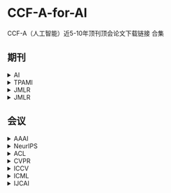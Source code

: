 # CCF-A-for-AI

CCF-A（人工智能）近5-10年顶刊顶会论文下载链接 合集

## 期刊

<details> 
<summary>AI</summary>
    <p><b><font size="6">2023</font></b></p>
    <p>        <a href="https://dblp.uni-trier.de/db/journals/ai/ai315.html"><b>Vol.315</b></a></p>
    <p>        <a href="https://dblp.uni-trier.de/db/journals/ai/ai314.html"><b>Vol.314</b></a></p>
    <p><b><font size="6">2022</font></b></p>
    <p>        <a href="https://dblp.uni-trier.de/db/journals/ai/ai313.html"><b>Vol.313</b></a></p>
    <p>        <a href="https://dblp.uni-trier.de/db/journals/ai/ai312.html"><b>Vol.312</b></a></p>
    <p>        <a href="https://dblp.uni-trier.de/db/journals/ai/ai311.html"><b>Vol.311</b></a></p>
    <p>        <a href="https://dblp.uni-trier.de/db/journals/ai/ai310.html"><b>Vol.310</b></a></p>
    <p>        <a href="https://dblp.uni-trier.de/db/journals/ai/ai309.html"><b>Vol.309</b></a></p>
    <p>        <a href="https://dblp.uni-trier.de/db/journals/ai/ai308.html"><b>Vol.308</b></a></p>
    <p>        <a href="https://dblp.uni-trier.de/db/journals/ai/ai307.html"><b>Vol.307</b></a></p>
    <p>        <a href="https://dblp.uni-trier.de/db/journals/ai/ai306.html"><b>Vol.306</b></a></p>
    <p>        <a href="https://dblp.uni-trier.de/db/journals/ai/ai305.html"><b>Vol.305</b></a></p>
    <p>        <a href="https://dblp.uni-trier.de/db/journals/ai/ai304.html"><b>Vol.304</b></a></p>
    <p>        <a href="https://dblp.uni-trier.de/db/journals/ai/ai303.html"><b>Vol.303</b></a></p>
    <p>        <a href="https://dblp.uni-trier.de/db/journals/ai/ai302.html"><b>Vol.302</b></a></p>
    <p><b><font size="6">2021</font></b></p>
    <p>        <a href="https://dblp.uni-trier.de/db/journals/ai/ai301.html"><b>Vol.301</b></a></p>
    <p>        <a href="https://dblp.uni-trier.de/db/journals/ai/ai300.html"><b>Vol.300</b></a></p>
    <p>        <a href="https://dblp.uni-trier.de/db/journals/ai/ai299.html"><b>Vol.299</b></a></p>
    <p>        <a href="https://dblp.uni-trier.de/db/journals/ai/ai298.html"><b>Vol.298</b></a></p>
    <p>        <a href="https://dblp.uni-trier.de/db/journals/ai/ai297.html"><b>Vol.297</b></a></p>
    <p>        <a href="https://dblp.uni-trier.de/db/journals/ai/ai296.html"><b>Vol.296</b></a></p>
    <p>        <a href="https://dblp.uni-trier.de/db/journals/ai/ai295.html"><b>Vol.295</b></a></p>
    <p>        <a href="https://dblp.uni-trier.de/db/journals/ai/ai294.html"><b>Vol.294</b></a></p>
    <p>        <a href="https://dblp.uni-trier.de/db/journals/ai/ai293.html"><b>Vol.293</b></a></p>
    <p>        <a href="https://dblp.uni-trier.de/db/journals/ai/ai292.html"><b>Vol.292</b></a></p>
    <p>        <a href="https://dblp.uni-trier.de/db/journals/ai/ai291.html"><b>Vol.291</b></a></p>
    <p>        <a href="https://dblp.uni-trier.de/db/journals/ai/ai290.html"><b>Vol.290</b></a></p>  
    <p><b><font size="6">2020</font></b></p>
    <p>        <a href="https://dblp.uni-trier.de/db/journals/ai/ai289.html"><b>Vol.289</b></a></p>
    <p>        <a href="https://dblp.uni-trier.de/db/journals/ai/ai288.html"><b>Vol.288</b></a></p>
    <p>        <a href="https://dblp.uni-trier.de/db/journals/ai/ai287.html"><b>Vol.287</b></a></p>
    <p>        <a href="https://dblp.uni-trier.de/db/journals/ai/ai286.html"><b>Vol.286</b></a></p>
    <p>        <a href="https://dblp.uni-trier.de/db/journals/ai/ai285.html"><b>Vol.285</b></a></p>
    <p>        <a href="https://dblp.uni-trier.de/db/journals/ai/ai284.html"><b>Vol.284</b></a></p>
    <p>        <a href="https://dblp.uni-trier.de/db/journals/ai/ai283.html"><b>Vol.283</b></a></p>
    <p>        <a href="https://dblp.uni-trier.de/db/journals/ai/ai282.html"><b>Vol.282</b></a></p>
    <p>        <a href="https://dblp.uni-trier.de/db/journals/ai/ai281.html"><b>Vol.281</b></a></p>
    <p>        <a href="https://dblp.uni-trier.de/db/journals/ai/ai280.html"><b>Vol.280</b></a></p>
    <p>        <a href="https://dblp.uni-trier.de/db/journals/ai/ai279.html"><b>Vol.279</b></a></p>
    <p>        <a href="https://dblp.uni-trier.de/db/journals/ai/ai278.html"><b>Vol.278</b></a></p>
    <p><b><font size="6">2019</font></b></p>
    <p>        <a href="https://dblp.uni-trier.de/db/journals/ai/ai277.html"><b>Vol.277</b></a></p>
    <p>        <a href="https://dblp.uni-trier.de/db/journals/ai/ai276.html"><b>Vol.276</b></a></p>
    <p>        <a href="https://dblp.uni-trier.de/db/journals/ai/ai275.html"><b>Vol.275</b></a></p>
    <p>        <a href="https://dblp.uni-trier.de/db/journals/ai/ai274.html"><b>Vol.274</b></a></p>
    <p>        <a href="https://dblp.uni-trier.de/db/journals/ai/ai273.html"><b>Vol.273</b></a></p>
    <p>        <a href="https://dblp.uni-trier.de/db/journals/ai/ai272.html"><b>Vol.272</b></a></p>
    <p>        <a href="https://dblp.uni-trier.de/db/journals/ai/ai271.html"><b>Vol.271</b></a></p>
    <p>        <a href="https://dblp.uni-trier.de/db/journals/ai/ai270.html"><b>Vol.270</b></a></p>
    <p>        <a href="https://dblp.uni-trier.de/db/journals/ai/ai269.html"><b>Vol.269</b></a></p>
    <p>        <a href="https://dblp.uni-trier.de/db/journals/ai/ai268.html"><b>Vol.268</b></a></p>
    <p>        <a href="https://dblp.uni-trier.de/db/journals/ai/ai267.html"><b>Vol.267</b></a></p>
    <p>        <a href="https://dblp.uni-trier.de/db/journals/ai/ai266.html"><b>Vol.266</b></a></p>
</details>
<details> 
    <summary>TPAMI</summary>
    <p><a href="https://dblp.uni-trier.de/db/journals/pami/pami45.html"><b><font size="6">2023</font></b></a></p>
    <p><a href="https://dblp.uni-trier.de/db/journals/pami/pami44.html"><b><font size="6">2022</font></b></a></p>
    <p><a href="https://dblp.uni-trier.de/db/journals/pami/pami43.html"><b><font size="6">2021</font></b></a></p>
    <p><a href="https://dblp.uni-trier.de/db/journals/pami/pami42.html"><b><font size="6">2020</font></b></a></p>
    <p><a href="https://dblp.uni-trier.de/db/journals/pami/pami41.html"><b><font size="6">2019</font></b></a></p>
    <p><a href="https://dblp.uni-trier.de/db/journals/pami/pami40.html"><b><font size="6">2018</font></b></a></p>
    <p><a href="https://dblp.uni-trier.de/db/journals/pami/pami39.html"><b><font size="6">2017</font></b></a></p>
    <p><a href="https://dblp.uni-trier.de/db/journals/pami/pami38.html"><b><font size="6">2016</font></b></a></p>
    <p><a href="https://dblp.uni-trier.de/db/journals/pami/pami37.html"><b><font size="6">2015</font></b></a></p>
    <p><a href="https://dblp.uni-trier.de/db/journals/pami/pami36.html"><b><font size="6">2014</font></b></a></p>
    <p><a href="https://dblp.uni-trier.de/db/journals/pami/pami35.html"><b><font size="6">2013</font></b></a></p>
</details>
<details> 
    <summary>JMLR</summary>
    <p><a href="https://dblp.uni-trier.de/db/journals/ijcv/ijcv131.html"><b><font size="6">2023</font></b></a></p>
    <p><a href="https://dblp.uni-trier.de/db/journals/ijcv/ijcv130.html"><b><font size="6">2022</font></b></a></p>
    <p><a href="https://dblp.uni-trier.de/db/journals/ijcv/ijcv129.html"><b><font size="6">2021</font></b></a></p>
    <p><a href="https://dblp.uni-trier.de/db/journals/ijcv/ijcv128.html"><b><font size="6">2020</font></b></a></p>
    <p><a href="https://dblp.uni-trier.de/db/journals/ijcv/ijcv127.html"><b><font size="6">2019</font></b></a></p>
    <p><a href="https://dblp.uni-trier.de/db/journals/ijcv/ijcv126.html"><b><font size="6">2018</font></b></a></p>
</details>
<details> 
    <summary>JMLR</summary>
    <p><a href="https://dblp.uni-trier.de/db/journals/jmlr/jmlr23.html"><b><font size="6">2022</font></b></a></p>
    <p><a href="https://dblp.uni-trier.de/db/journals/jmlr/jmlr22.html"><b><font size="6">2021</font></b></a></p>
    <p><a href="https://dblp.uni-trier.de/db/journals/jmlr/jmlr21.html"><b><font size="6">2020</font></b></a></p>
    <p><a href="https://dblp.uni-trier.de/db/journals/jmlr/jmlr20.html"><b><font size="6">2019</font></b></a></p>
    <p><a href="https://dblp.uni-trier.de/db/journals/jmlr/jmlr19.html"><b><font size="6">2018</font></b></a></p>
    <p><a href="https://dblp.uni-trier.de/db/journals/jmlr/jmlr18.html"><b><font size="6">2017</font></b></a></p>
    <p><a href="https://dblp.uni-trier.de/db/journals/jmlr/jmlr17.html"><b><font size="6">2016</font></b></a></p>
    <p><a href="https://dblp.uni-trier.de/db/journals/jmlr/jmlr16.html"><b><font size="6">2015</font></b></a></p>
    <p><a href="https://dblp.uni-trier.de/db/journals/jmlr/jmlr15.html"><b><font size="6">2014</font></b></a></p>
    <p><a href="https://dblp.uni-trier.de/db/journals/jmlr/jmlr14.html"><b><font size="6">2013</font></b></a></p>
</details>

## 会议

<details> 
    <summary>AAAI</summary>
    <p><a href="https://aaai-2022.virtualchair.net/papers.html?filter=keywords"><b><font size="6">2022</font></b></a></p>
    <p><a href="https://dblp.uni-trier.de/db/conf/aaai/aaai2021.html"><b><font size="6">2021</font></b></a></p>
    <p><a href="https://dblp.uni-trier.de/db/conf/aaai/aaai2020.html"><b><font size="6">2020</font></b></a></p>
    <p><a href="https://dblp.uni-trier.de/db/conf/aaai/aaai2019.html"><b><font size="6">2019</font></b></a></p>
    <p><a href="https://dblp.uni-trier.de/db/conf/aaai/aaai2018.html"><b><font size="6">2018</font></b></a></p>
    <p><a href="https://dblp.uni-trier.de/db/conf/aaai/aaai2017.html"><b><font size="6">2017</font></b></a></p>
    <p><a href="https://dblp.uni-trier.de/db/conf/aaai/aaai2016.html"><b><font size="6">2016</font></b></a></p>
    <p><a href="https://dblp.uni-trier.de/db/conf/aaai/aaai2015.html"><b><font size="6">2015</font></b></a></p>
    <p><a href="https://dblp.uni-trier.de/db/conf/aaai/aaai2014.html"><b><font size="6">2014</font></b></a></p>
    <p><a href="https://dblp.uni-trier.de/db/conf/aaai/aaai2013.html"><b><font size="6">2013</font></b></a></p>
</details>
<details> 
    <summary>NeurIPS</summary>
    <p><a href="https://proceedings.neurips.cc/paper/2021"><b><font size="6">2021</font></b></a></p>
    <p><a href="https://proceedings.neurips.cc/paper/2020"><b><font size="6">2020</font></b></a></p>
    <p><a href="https://proceedings.neurips.cc/paper/2019"><b><font size="6">2019</font></b></a></p>
    <p><a href="https://proceedings.neurips.cc/paper/2018"><b><font size="6">2018</font></b></a></p>
    <p><a href="https://proceedings.neurips.cc/paper/2017"><b><font size="6">2017</font></b></a></p>
    <p><a href="https://proceedings.neurips.cc/paper/2016"><b><font size="6">2016</font></b></a></p>
    <p><a href="https://proceedings.neurips.cc/paper/2015"><b><font size="6">2015</font></b></a></p>
    <p><a href="https://proceedings.neurips.cc/paper/2014"><b><font size="6">2014</font></b></a></p>
    <p><a href="https://proceedings.neurips.cc/paper/2013"><b><font size="6">2013</font></b></a></p>
</details>
<details> 
    <summary>ACL</summary>
    <p><b><font size="6">2022</font></b></p>
    <p>        <a href="https://aclanthology.org/volumes/2022.acl-long/"><b>Long Papers</b></a></p>
    <p>        <a href="https://aclanthology.org/volumes/2022.acl-short/"><b>Short Papers</b></a></p>
    <p><b><font size="6">2021</font></b></p>
    <p>        <a href="https://aclanthology.org/volumes/2021.acl-long/"><b>Long Papers</b></a></p>
    <p>        <a href="https://aclanthology.org/volumes/2021.acl-short/"><b>Short Papers</b></a></p>
    <p><a href="https://aclanthology.org/volumes/2020.acl-main/"><b><font size="6">2020</font></b></p>
    <p><a href="https://aclanthology.org/volumes/P19-1/"><b><font size="6">2019</font></b></p>
    <p><b><font size="6">2018</font></b></p>
    <p>        <a href="https://aclanthology.org/volumes/P18-1/"><b>Long Papers</b></a></p>
    <p>        <a href="https://aclanthology.org/volumes/P18-2/"><b>Short Papers</b></a></p>
    <p><b><font size="6">2017</font></b></p>
    <p>        <a href="https://aclanthology.org/volumes/P17-1/"><b>Long Papers</b></a></p>
    <p>        <a href="https://aclanthology.org/volumes/P17-2/"><b>Short Papers</b></a></p>
    <p><b><font size="6">2016</font></b></p>
    <p>        <a href="https://aclanthology.org/volumes/P16-1/"><b>Long Papers</b></a></p>
    <p>        <a href="https://aclanthology.org/volumes/P16-2/"><b>Short Papers</b></a></p>
    <p><b><font size="6">2015</font></b></p>
    <p>        <a href="https://aclanthology.org/volumes/P15-1/"><b>Long Papers</b></a></p>
    <p>        <a href="https://aclanthology.org/volumes/P15-2/"><b>Short Papers</b></a></p>
    <p><b><font size="6">2014</font></b></p>
    <p>        <a href="https://aclanthology.org/volumes/P14-1/"><b>Long Papers</b></a></p>
    <p>        <a href="https://aclanthology.org/volumes/P14-2/"><b>Short Papers</b></a></p>
    <p><b><font size="6">2013</font></b></p>
    <p>        <a href="https://aclanthology.org/volumes/P13-1/"><b>Long Papers</b></a></p>
    <p>        <a href="https://aclanthology.org/volumes/P13-2/"><b>Short Papers</b></a></p>
</details>
<details> 
    <summary>CVPR</summary>
    <p><a href="https://openaccess.thecvf.com/CVPR2022?day=all"><b><font size="6">2022</font></b></a></p>
    <p><a href="https://openaccess.thecvf.com/CVPR2021?day=all"><b><font size="6">2021</font></b></a></p>
    <p><b><font size="6">2020 </font></b></p>
    <p>        <a href="https://openaccess.thecvf.com/CVPR2020?day=2020-06-16">day1</a></p>
    <p>        <a href="https://openaccess.thecvf.com/CVPR2020?day=2020-06-17">day2</a></p>
    <p>        <a href="https://openaccess.thecvf.com/CVPR2020?day=2020-06-18">day3</a></p>
    <p><b><font size="6">2019</font></b></p>
    <p>        <a href="https://openaccess.thecvf.com/CVPR2019?day=2019-06-18">day1</a></p>
    <p>        <a href="https://openaccess.thecvf.com/CVPR2019?day=2019-06-19">day2</a></p>
    <p>        <a href="https://openaccess.thecvf.com/CVPR2019?day=2019-06-20">day3</a></p>
    <p><b><font size="6">2018</font></b></p>
    <p>        <a href="https://openaccess.thecvf.com/CVPR2018?day=2018-06-19">day1</a></p>
    <p>        <a href="https://openaccess.thecvf.com/CVPR2018?day=2018-06-20">day2</a></p>
    <p>        <a href="https://openaccess.thecvf.com/CVPR2018?day=2018-06-21">day3</a></p>
    <p><a href="https://openaccess.thecvf.com/CVPR2017"><b><font size="6">2017</font></b></a></p>
    <p><a href="https://openaccess.thecvf.com/CVPR2016"><b><font size="6">2016</font></b></a></p>
    <p><a href="https://openaccess.thecvf.com/CVPR2015"><b><font size="6">2015</font></b></a></p>
    <p><a href="https://openaccess.thecvf.com/CVPR2014"><b><font size="6">2014</font></b></a></p>
    <p><a href="https://openaccess.thecvf.com/CVPR2013"><b><font size="6">2013</font></b></a></p>
</details>
<details> 
    <summary>ICCV</summary>
    <p><a href="https://openaccess.thecvf.com/ICCV2021?day=all"><b><font size="6">2021</font></b></a></p>
    <p><b><font size="6">2019 </font></b></p>
    <p>        <a href="https://openaccess.thecvf.com/ICCV2019?day=2019-10-29">day1</a></p>
    <p>        <a href="https://openaccess.thecvf.com/ICCV2019?day=2019-10-30">day2</a></p>
    <p>        <a href="https://openaccess.thecvf.com/ICCV2019?day=2019-10-31">day3</a></p>
    <p>        <a href="https://openaccess.thecvf.com/ICCV2019?day=2019-11-01">day4</a></p>
    <p><a href="https://openaccess.thecvf.com/ICCV2017"><b><font size="6">2017</font></b></a></p>
    <p><a href="https://openaccess.thecvf.com/ICCV2015"><b><font size="6">2015</font></b></a></p>
    <p><a href="https://openaccess.thecvf.com/ICCV2013"><b><font size="6">2013</font></b></a></p>
</details>
<details> 
    <summary>ICML</summary>
    <p><b><font size="6">2022</font> </b></p>
    <p>        <a href="https://icml.cc/Conferences/2022/Schedule?type=Oral">Oral</a></p>
    <p>        <a href="https://icml.cc/Conferences/2022/Schedule?type=Poster">Poster</a></p>
    <p><b><font size="6">2021</font> </b></p>
    <p>        <a href="https://icml.cc/Conferences/2021/Schedule?type=Oral">Oral</a></p>
    <p>        <a href="https://icml.cc/Conferences/2021/Schedule?type=Poster">Poster</a></p>
    <p><a href="https://icml.cc/virtual/2020/papers.html?filter=titles"><b><font size="6">2020</font></b></a></p>
    <p><b><font size="6">2019 </font></b></p>
    <p>        <a href="https://icml.cc/Conferences/2019/Schedule?type=Oral">Oral</a></p>
    <p>        <a href="https://icml.cc/Conferences/2019/Schedule?type=Poster">Poster</a></p>
    <p><b><font size="6">2018</font> </b></p>
    <p>        <a href="https://icml.cc/Conferences/2018/Schedule?type=Oral">Oral</a></p>
    <p>        <a href="https://icml.cc/Conferences/2018/Schedule?type=Poster">Poster</a></p>
    <p><b><font size="6">2017</font> </b></p>
    <p>        <a href="https://icml.cc/Conferences/2017/Schedule?type=Talk">Oral</a></p>
    <p>        <a href="https://icml.cc/Conferences/2017/Schedule?type=Poster">Poster</a></p>
</details>
<details> 
    <summary>IJCAI</summary>
    <p><a href="https://www.ijcai.org/proceedings/2022/"><b><font size="6">2022</font></b></a></p>
    <p><a href="https://www.ijcai.org/proceedings/2021/"><b><font size="6">2021</font></b></a></p>
    <p><a href="https://www.ijcai.org/proceedings/2020/"><b><font size="6">2020</font></b></a></p>
    <p><a href="https://www.ijcai.org/proceedings/2019/"><b><font size="6">2019</font></b></a></p>
    <p><a href="https://www.ijcai.org/proceedings/2018/"><b><font size="6">2018</font></b></a></p>
    <p><a href="https://www.ijcai.org/proceedings/2017/"><b><font size="6">2017</font></b></a></p>
    <p><a href="https://www.ijcai.org/proceedings/2016"><b><font size="6">2016</font></b></a></p>
    <p><a href="https://www.ijcai.org/proceedings/2015"><b><font size="6">2015</font></b></a></p>
    <p><a href="https://www.ijcai.org/proceedings/2013"><b><font size="6">2013</font></b></a></p>
</details>
